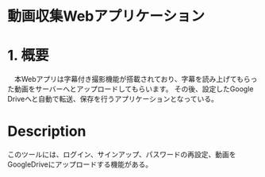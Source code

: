 # 動画収集Webアプリケーション

# 1. 概要
　本Webアプリは字幕付き撮影機能が搭載されており、字幕を読み上げてもらった動画をサーバーへとアップロードしてもらいます。
その後、設定したGoogle Driveへと自動で転送、保存を行うアプリケーションとなっている。

# Description
このツールには、ログイン、サインアップ、パスワードの再設定、動画をGoogleDriveにアップロードする機能がある。
